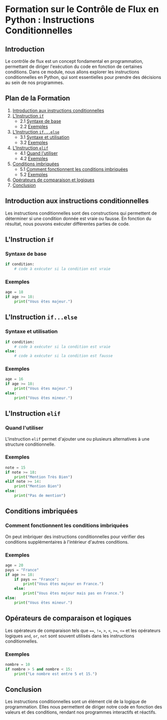 # Formation sur le Contrôle de Flux en Python : Instructions Conditionnelles

## Introduction  
Le contrôle de flux est un concept fondamental en programmation, permettant de diriger l'exécution du code en fonction de certaines conditions. 
Dans ce module, nous allons explorer les instructions conditionnelles en Python, qui sont essentielles pour prendre des décisions au sein de nos programmes.

## Plan de la Formation  
1. [Introduction aux instructions conditionnelles](#introduction-aux-instructions-conditionnelles)  
2. [L'Instruction `if`](#linstruction-if)  
   - 2.1 [Syntaxe de base](#syntaxe-de-base)  
   - 2.2 [Exemples](#exemples)  
3. [L'Instruction `if...else`](#linstruction-ifelse)  
   - 3.1 [Syntaxe et utilisation](#syntaxe-et-utilisation)  
   - 3.2 [Exemples](#exemples-1)  
4. [L'Instruction `elif`](#linstruction-elif)  
   - 4.1 [Quand l'utiliser](#quand-lutiliser)  
   - 4.2 [Exemples](#exemples-2)  
5. [Conditions imbriquées](#conditions-imbriquées)  
   - 5.1 [Comment fonctionnent les conditions imbriquées](#comment-fonctionnent-les-conditions-imbriquées)  
   - 5.2 [Exemples](#exemples-3)  
6. [Opérateurs de comparaison et logiques](#operateurs-de-comparaison-et-logiques)  
7. [Conclusion](#conclusion)  

## Introduction aux instructions conditionnelles  
Les instructions conditionnelles sont des constructions qui permettent de déterminer si une condition donnée est vraie ou fausse. En fonction du résultat, nous pouvons exécuter différentes parties de code. 

## L'Instruction `if`  
### Syntaxe de base  
```python  
if condition:  
    # code à exécuter si la condition est vraie  
```  
### Exemples  
```python  
age = 18  
if age >= 18:  
    print("Vous êtes majeur.")  
```  

## L'Instruction `if...else`  
### Syntaxe et utilisation  
```python  
if condition:  
    # code à exécuter si la condition est vraie  
else:  
    # code à exécuter si la condition est fausse  
```  
### Exemples  
```python  
age = 16  
if age >= 18:  
    print("Vous êtes majeur.")  
else:  
    print("Vous êtes mineur.")  
```  

## L'Instruction `elif`  
### Quand l'utiliser  
L'instruction `elif` permet d'ajouter une ou plusieurs alternatives à une structure conditionnelle.  
### Exemples  
```python  
note = 15  
if note >= 18:  
    print("Mention Très Bien")  
elif note >= 14:  
    print("Mention Bien")  
else:  
    print("Pas de mention")  
```  

## Conditions imbriquées  
### Comment fonctionnent les conditions imbriquées  
On peut imbriquer des instructions conditionnelles pour vérifier des conditions supplémentaires à l'intérieur d'autres conditions.  
### Exemples  
```python  
age = 20  
pays = "France"  
if age >= 18:  
    if pays == "France":  
        print("Vous êtes majeur en France.")  
    else:  
        print("Vous êtes majeur mais pas en France.")  
else:  
    print("Vous êtes mineur.")  
```  

## Opérateurs de comparaison et logiques  
Les opérateurs de comparaison tels que `==`, `!=`, `>`, `<`, `>=`, `<=` et les opérateurs logiques `and`, `or`, `not` sont souvent utilisés dans les instructions conditionnelles.  
### Exemples  
```python  
nombre = 10  
if nombre > 5 and nombre < 15:  
    print("Le nombre est entre 5 et 15.")  
```  

## Conclusion  
Les instructions conditionnelles sont un élément clé de la logique de programmation. Elles nous permettent de diriger notre code en fonction des valeurs et des conditions, rendant nos programmes interactifs et réactifs.